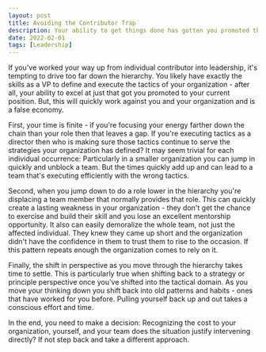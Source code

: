 ```yaml
---
layout: post
title: Avoiding the Contributor Trap
description: Your ability to get things done has gotten you promoted throughout your career.  To keep growing you're going to need to leave that behind and change strategies to avoid the contributor trap
date: 2022-02-01
tags: [Leadership]
---
```


If you've worked your way up from individual contributor into leadership, it's tempting to drive too far down the hierarchy.  You likely have exactly the skills as a VP to define and execute the tactics of your organization - after all, your ability to excel at just that got you promoted to your current position.  But, this will quickly work against you and your organization and is a false economy.

First, your time is finite - if you're focusing your energy farther down the chain than your role then that leaves a gap.  If you're executing tactics as a director then who is making sure those tactics continue to serve the strategies your organization has defined?  It may seem trivial for each individual occurrence: Particularly in a smaller organization you can jump in quickly and unblock a team.  But the times quickly add up and can lead to a team that's executing efficiently with the wrong tactics.

Second, when you jump down to do a role lower in the hierarchy you're displacing a team member that normally provides that role.  This can quickly create a lasting weakness in your organization - they don't get the chance to exercise and build their skill and you lose an excellent mentorship opportunity.  It also can easily demoralize the whole team, not just the affected individual.  They knew they came up short and the organization didn't have the confidence in them to trust them to rise to the occasion.  If this pattern repeats enough the organization comes to rely on it.

Finally, the shift in perspective as you move through the hierarchy takes time to settle.  This is particularly true when shifting back to a strategy or principle perspective once you've shifted into the tactical domain.  As you move your thinking down you shift back into old patterns and habits - ones that have worked for you before.  Pulling yourself back up and out takes a conscious effort and time.  

In the end, you need to make a decision: Recognizing the cost to your organization, yourself, and your team does the situation justify intervening directly?  If not step back and take a different approach.  
